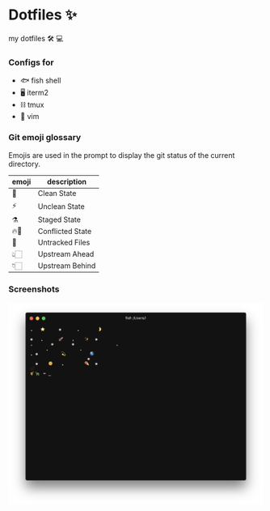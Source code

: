 # Dotfiles ✨

my dotfiles 🛠 💻

### Configs for

-   🐟 fish shell
-   🖥 iterm2
-   ⛓ tmux
-   📝 vim

### Git emoji glossary

Emojis are used in the prompt to display the git status of the current directory.

| emoji | description      |
| ----- | ---------------- |
| 🚀    | Clean State      |
| ⚡️   | Unclean State    |
| ⚗️    | Staged State     |
| 🔥🚨  | Conflicted State |
| 🚜    | Untracked Files  |
| 👆🏻    | Upstream Ahead   |
| 👇🏻    | Upstream Behind  |

### Screenshots

![default](https://raw.githubusercontent.com/alachie/Dotfiles/master/screenshots/2.png)
